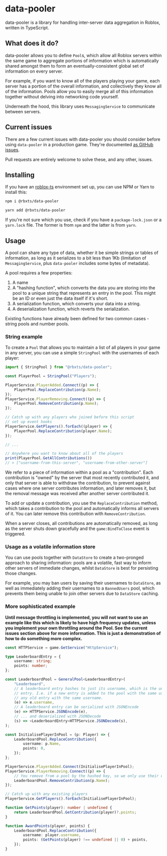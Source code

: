 # data-pooler

data-pooler is a library for handling inter-server data aggregation in Roblox, written in TypeScript.

## What does it do?

data-pooler allows you to define `Pool`s, which allow all Roblox servers within the same game to aggregate
portions of information which is automatically shared amongst them to form an eventually-consistent
global set of information on every server.

For example, if you want to know all of the players playing your game, each server has a portion of the
overall information, and collectively they know all of the information. Pools allow you to easily
merge all of this information together without delving into networking code yourself.

Underneath the hood, this library uses `MessagingService` to communicate between servers.

## Current issues

There are a few current issues with data-pooler you should consider before using `data-pooler` in a
production game. They're documented [as GitHub issues](https://github.com/ashleydavies/data-pooler/issues).

Pull requests are entirely welcome to solve these, and any other, issues.

## Installing

If you have an [roblox-ts](https://roblox-ts.com) environment set up, you can use NPM or Yarn to install this:

```bash
npm i @rbxts/data-pooler
```

```bash
yarn add @rbxts/data-pooler
```

If you're not sure which you use, check if you have a `package-lock.json` or a `yarn.lock` file. The former
is from `npm` and the latter is from `yarn`.

## Usage

A pool can share any type of data, whether it be simple strings or tables of information, as long as
it serializes to a bit less than 1Kb (limitation of `MessagingService`, plus `data-pooler`
includes some bytes of metadata).

A pool requires a few properties:

1. A name
2. A "hashing function", which converts the data you are storing into the pool to a unique string that
   represents an entry in the pool. This might be an ID or even just the data itself if it's short.
3. A serialization function, which converts your data into a string.
4. A deserialization function, which reverts the serialization.

Existing functions have already been defined for two common cases - string pools and number pools.

### String example

To create a `Pool` that allows you to maintain a list of all players in your game in any server,
you can use a simple `StringPool` with the usernames of each player:

```typescript
import { StringPool } from "@rbxts/data-pooler";

const PlayerPool = StringPool("Players");

PlayerService.PlayerAdded.Connect((p) => {
    PlayerPool.ReplaceContribution(p.Name);
});
PlayerService.PlayerRemoving.Connect((p) => {
    PlayerPool.RemoveContribution(p.Name);
});

// Catch up with any players who joined before this script
// set up event hooks
PlayerService.GetPlayers().forEach((player) => {
    PlayerPool.ReplaceContribution(player.Name);
});

// ...

// Anywhere you want to know about all of the players
print(PlayerPool.GetAllContributions())
// > ["username-from-this-server", "username-from-other-server"]
```

We refer to a piece of information within a pool as a "contribution".
Each contribution is "owned" by the server that most recently contributed it,
and only that server is able to withdraw the contribution, to prevent against
cases where one server contributes information, and later removes it, but
the removal message was received after another server contributed it.

To add or update a contribution, you use the `ReplaceContribution` method, which
takes a contribution to the pool and automatically informs all servers of it. You
can later remove this contribution with `RemoveContribution`.

When a server closes, all contributions are automatically removed, as long as
the server shuts down gracefully and the `game:BindToClose` event is triggered.

### Usage as a volatile information store

You can use pools together with `DataStore` to create a two-pronged approach
to sharing information: pools are a volatile, fast way to inform other servers
of immediate changes, whilst `DataStore` is best for persisting those changes.

For example, you may ban users by saving their usernames to `DataStore`, as well
as immediately adding their usernames to a `BannedUsers` pool, which prevents
them being unable to join other servers due to `DataStore` caching.

### More sophisticated example

**Until message throttling is implemented, you will not want to use
an example like this which is likely to have high frequency updates,
unless you implement your own throttling around the Pool. See the current
issues section above for more information. This is just a demonstration of
how to do something more complex.**

```typescript
const HTTPService = game.GetService("HttpService");

type LeaderboardEntry = {
    username: string;
    points: number;
};

const LeaderboardPool = GeneralPool<LeaderboardEntry>(
    "Leaderboard",
    // A leaderboard entry hashes to just its username, which is the unique key for a single
    // entry. I.e. if a new entry is added to the pool with the same username, it overwrites
    // any old entry with the same username.
    (e) => e.username,
    // A leaderboard entry can be serialized with JSONEncode
    (e) => HTTPService.JSONEncode(e),
    // ... and deserialized with JSONDecode
    (s) => <LeaderboardEntry>HTTPService.JSONDecode(s),
);

const InitialisePlayerInPool = (p: Player) => {
    LeaderboardPool.ReplaceContribution({
        username: p.Name,
        points: 0,
    });
};

PlayerService.PlayerAdded.Connect(InitialisePlayerInPool);
PlayerService.PlayerRemoving.Connect((p) => {
    // You remove from a pool by the hashed key, so we only use their username
    LeaderboardPool.RemoveContribution(p.Name);
});

// Catch up with any existing players
PlayerService.GetPlayers().forEach(InitialisePlayerInPool);

function GetPoints(player): number | undefined {
    return LeaderboardPool.GetContribution(player)?.points;
}

function AwardPoints(player, points) {
    LeaderboardPool.ReplaceContribution({
        username: player.username,
        points: (GetPoints(player) !== undefined || 0) + points,
    });
}
```
